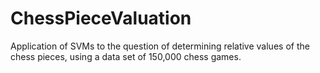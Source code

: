 ChessPieceValuation
===================

Application of SVMs to the question of determining relative values of the chess pieces, using a data set of 150,000 chess games.
